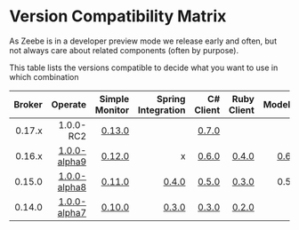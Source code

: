 # Version Compatibility Matrix

As Zeebe is in a developer preview mode we release early and often, but not always care about related components (often by purpose).

This table lists the versions compatible to decide what you want to use in which combination

| Broker     | Operate       | Simple Monitor | Spring Integration | C# Client | Ruby Client | Modeler |
| ----------:| -------------:| --------------:|  -----------------:| ---------:| -----------:| -------:|
| 0.17.x     | 1.0.0-RC2     | [0.13.0](https://github.com/zeebe-io/zeebe-simple-monitor/releases/tag/0.13.0) |  | [0.7.0](https://github.com/zeebe-io/zeebe-client-csharp/releases/tag/0.7.0)
| 0.16.x     | [1.0.0-alpha9](https://app.camunda.com/nexus/content/groups/operate/org/camunda/operate/camunda-operate-distro/1.0.0-alpha9/)             | [0.12.0](https://github.com/zeebe-io/zeebe-simple-monitor/releases/tag/0.12.0)              | x                  | [0.6.0](https://github.com/zeebe-io/zb-csharp-client/releases/tag/0.6.0)     | [0.4.0](https://github.com/zeebe-io/zeebe-client-ruby/releases/tag/v0.4.0)           | [0.6.2](https://github.com/zeebe-io/zeebe-modeler/releases/tag/untagged-ddbe891be94b37fdeeb8)
| 0.15.0     | [1.0.0-alpha8](https://app.camunda.com/nexus/content/groups/operate/org/camunda/operate/camunda-operate-distro/1.0.0-alpha8/)  | [0.11.0](https://github.com/zeebe-io/zeebe-simple-monitor/releases/tag/0.11.0) | [0.4.0](https://github.com/zeebe-io/spring-zeebe/releases/tag/0.4.0)              | [0.5.0](https://github.com/zeebe-io/zb-csharp-client/releases/tag/0.5.0)     | [0.3.0](https://github.com/zeebe-io/zeebe-client-ruby/releases/tag/v0.3.0) | 0.5.0
| 0.14.0     | [1.0.0-alpha7](https://app.camunda.com/nexus/content/groups/operate/org/camunda/operate/camunda-operate-distro/1.0.0-alpha7/)  | [0.10.0](https://github.com/zeebe-io/zeebe-simple-monitor/releases/tag/0.10.0)          | [0.3.0](https://github.com/zeebe-io/spring-zeebe/releases/tag/0.3.0)              | [0.3.0](https://github.com/zeebe-io/zb-csharp-client/releases/tag/0.3.0)     | [0.2.0](https://github.com/zeebe-io/zeebe-client-ruby/releases/tag/v0.2.0) |

